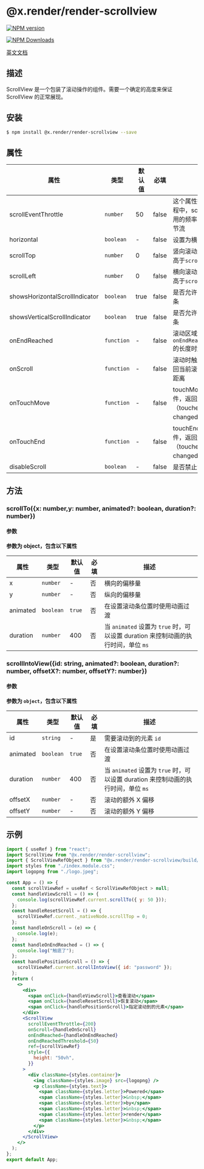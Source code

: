 # @x.render/render-scrollview

<p>
<a href="https://www.npmjs.com/package/@x.render/render-scrollview" target="__blank"><img src="https://img.shields.io/npm/v/@x.render/render-scrollview" alt="NPM version" /></a>

<a href="https://www.npmjs.com/package/@x.render/render-scrollview" target="__blank"><img src="https://img.shields.io/npm/dm/%40x.render%2Frender-scrollview" alt="NPM Downloads" /></a>

</p>

[英文文档](./README.md)

## 描述

ScrollView 是一个包装了滚动操作的组件。需要一个确定的高度来保证 ScrollView 的正常展现。

## 安装

```bash
$ npm install @x.render/render-scrollview --save
```

## 属性

| **属性**                       | **类型**   | **默认值** | **必填** | **描述**                                                          |
| ------------------------------ | ---------- | ---------- | -------- | ----------------------------------------------------------------- |
| scrollEventThrottle            | `number`   | 50         | false    | 这个属性控制在滚动过程中，scroll 事件被调用的频率，用于滚动的节流 |
| horizontal                     | `boolean`  | -          | false    | 设置为横向滚动                                                    |
| scrollTop                      | `number`   | 0          | false    | 竖向滚动距离，优先级高于`scrollTo`方法                            |
| scrollLeft                     | `number`   | 0          | false    | 横向滚动距离，优先级高于`scrollTo`方法                            |
| showsHorizontalScrollIndicator | `boolean`  | true       | false    | 是否允许出现水平滚动条                                            |
| showsVerticalScrollIndicator   | `boolean`  | true       | false    | 是否允许出现垂直滚动条                                            |
| onEndReached                   | `function` | -          | false    | 滚动区域还剩`onEndReachedThreshold`的长度时触发                   |
| onScroll                       | `function` | -          | false    | 滚动时触发的事件，返回当前滚动的水平垂直距离                      |
| onTouchMove                    | `function` | -          | false    | touchMove 触发的事件，返回触摸点数据（touches、changedTouches）   |
| onTouchEnd                     | `function` | -          | false    | touchEnd 触发的事件，返回触摸点数据（touches、changedTouches）    |
| disableScroll                  | `boolean`  | -          | false    | 是否禁止滚动                                                      |

## 方法

### scrollTo({x: number,y: number, animated?: boolean, duration?: number})

#### 参数

**参数为 object，包含以下属性**

| **属性** | **类型**  | **默认值** | **必填** | **描述**                                                                          |
| -------- | --------- | ---------- | -------- | --------------------------------------------------------------------------------- |
| x        | `number`  | -          | 否       | 横向的偏移量                                                                      |
| y        | `number`  | -          | 否       | 纵向的偏移量                                                                      |
| animated | `boolean` | `true`     | 否       | 在设置滚动条位置时使用动画过渡                                                    |
| duration | `number`  | 400        | 否       | 当 `animated` 设置为 `true` 时，可以设置 duration 来控制动画的执行时间，单位 `ms` |

### scrollIntoView({id: string, animated?: boolean, duration?: number, offsetX?: number, offsetY?: number})

#### 参数

**参数为 `object`，包含以下属性**

| **属性** | **类型**  | **默认值** | **必填** | **描述**                                                                          |
| -------- | --------- | ---------- | -------- | --------------------------------------------------------------------------------- |
| id       | `string`  | -          | 是       | 需要滚动到的元素 `id`                                                             |
| animated | `boolean` | `true`     | 否       | 在设置滚动条位置时使用动画过渡                                                    |
| duration | `number`  | 400        | 否       | 当 `animated` 设置为 `true` 时，可以设置 duration 来控制动画的执行时间，单位 `ms` |
| offsetX  | `number`  | -          | 否       | 滚动的额外 X 偏移                                                                 |
| offsetY  | `number`  | -          | 否       | 滚动的额外 Y 偏移                                                                 |

## 示例

```jsx
import { useRef } from "react";
import ScrollView from "@x.render/render-scrollview";
import { ScrollViewRefObject } from "@x.render/render-scrollview/build/lib/types";
import styles from "./index.module.css";
import logopng from "./logo.jpeg";

const App = () => {
  const scrollViewRef = useRef < ScrollViewRefObject > null;
  const handleViewScroll = () => {
    console.log(scrollViewRef.current.scrollTo({ y: 50 }));
  };
  const handleResetScroll = () => {
    scrollViewRef.current._nativeNode.scrollTop = 0;
  };
  const handleOnScroll = (e) => {
    console.log(e);
  };
  const handleOnEndReached = () => {
    console.log("触底了");
  };
  const handlePositionScroll = () => {
    scrollViewRef.current.scrollIntoView({ id: "password" });
  };
  return (
    <>
      <div>
        <span onClick={handleViewScroll}>查看滚动</span>
        <span onClick={handleResetScroll}>恢复滚动</span>
        <span onClick={handlePositionScroll}>指定滚动到的元素</span>
      </div>
      <ScrollView
        scrollEventThrottle={200}
        onScroll={handleOnScroll}
        onEndReached={handleOnEndReached}
        onEndReachedThreshold={50}
        ref={scrollViewRef}
        style={{
          height: "50vh",
        }}
      >
        <div className={styles.container}>
          <img className={styles.image} src={logopng} />
          <p className={styles.text}>
            <span className={styles.letter}>Powered</span>
            <span className={styles.letter}>&nbsp;</span>
            <span className={styles.letter}>by</span>
            <span className={styles.letter}>&nbsp;</span>
            <span className={styles.letter}>render</span>
            <span className={styles.letter}>&nbsp;</span>
          </p>
        </div>
      </ScrollView>
    </>
  );
};
export default App;
```
